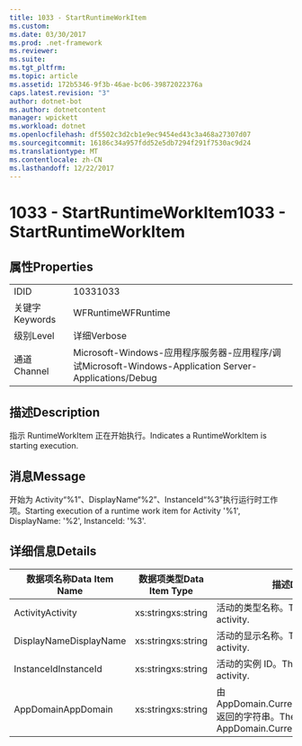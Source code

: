 ```yaml
---
title: 1033 - StartRuntimeWorkItem
ms.custom: 
ms.date: 03/30/2017
ms.prod: .net-framework
ms.reviewer: 
ms.suite: 
ms.tgt_pltfrm: 
ms.topic: article
ms.assetid: 172b5346-9f3b-46ae-bc06-39872022376a
caps.latest.revision: "3"
author: dotnet-bot
ms.author: dotnetcontent
manager: wpickett
ms.workload: dotnet
ms.openlocfilehash: df5502c3d2cb1e9ec9454ed43c3a468a27307d07
ms.sourcegitcommit: 16186c34a957fdd52e5db7294f291f7530ac9d24
ms.translationtype: MT
ms.contentlocale: zh-CN
ms.lasthandoff: 12/22/2017
---
```

# <a name="1033---startruntimeworkitem"></a><span data-ttu-id="8a18d-102">1033 - StartRuntimeWorkItem</span><span class="sxs-lookup"><span data-stu-id="8a18d-102">1033 - StartRuntimeWorkItem</span></span>
## <a name="properties"></a><span data-ttu-id="8a18d-103">属性</span><span class="sxs-lookup"><span data-stu-id="8a18d-103">Properties</span></span>  
  
|||  
|-|-|  
|<span data-ttu-id="8a18d-104">ID</span><span class="sxs-lookup"><span data-stu-id="8a18d-104">ID</span></span>|<span data-ttu-id="8a18d-105">1033</span><span class="sxs-lookup"><span data-stu-id="8a18d-105">1033</span></span>|  
|<span data-ttu-id="8a18d-106">关键字</span><span class="sxs-lookup"><span data-stu-id="8a18d-106">Keywords</span></span>|<span data-ttu-id="8a18d-107">WFRuntime</span><span class="sxs-lookup"><span data-stu-id="8a18d-107">WFRuntime</span></span>|  
|<span data-ttu-id="8a18d-108">级别</span><span class="sxs-lookup"><span data-stu-id="8a18d-108">Level</span></span>|<span data-ttu-id="8a18d-109">详细</span><span class="sxs-lookup"><span data-stu-id="8a18d-109">Verbose</span></span>|  
|<span data-ttu-id="8a18d-110">通道</span><span class="sxs-lookup"><span data-stu-id="8a18d-110">Channel</span></span>|<span data-ttu-id="8a18d-111">Microsoft-Windows-应用程序服务器-应用程序/调试</span><span class="sxs-lookup"><span data-stu-id="8a18d-111">Microsoft-Windows-Application Server-Applications/Debug</span></span>|  
  
## <a name="description"></a><span data-ttu-id="8a18d-112">描述</span><span class="sxs-lookup"><span data-stu-id="8a18d-112">Description</span></span>  
 <span data-ttu-id="8a18d-113">指示 RuntimeWorkItem 正在开始执行。</span><span class="sxs-lookup"><span data-stu-id="8a18d-113">Indicates a RuntimeWorkItem is starting execution.</span></span>  
  
## <a name="message"></a><span data-ttu-id="8a18d-114">消息</span><span class="sxs-lookup"><span data-stu-id="8a18d-114">Message</span></span>  
 <span data-ttu-id="8a18d-115">开始为 Activity“%1”、DisplayName“%2”、InstanceId“%3”执行运行时工作项。</span><span class="sxs-lookup"><span data-stu-id="8a18d-115">Starting execution of a runtime work item for Activity '%1', DisplayName: '%2', InstanceId: '%3'.</span></span>  
  
## <a name="details"></a><span data-ttu-id="8a18d-116">详细信息</span><span class="sxs-lookup"><span data-stu-id="8a18d-116">Details</span></span>  
  
|<span data-ttu-id="8a18d-117">数据项名称</span><span class="sxs-lookup"><span data-stu-id="8a18d-117">Data Item Name</span></span>|<span data-ttu-id="8a18d-118">数据项类型</span><span class="sxs-lookup"><span data-stu-id="8a18d-118">Data Item Type</span></span>|<span data-ttu-id="8a18d-119">描述</span><span class="sxs-lookup"><span data-stu-id="8a18d-119">Description</span></span>|  
|--------------------|--------------------|-----------------|  
|<span data-ttu-id="8a18d-120">Activity</span><span class="sxs-lookup"><span data-stu-id="8a18d-120">Activity</span></span>|<span data-ttu-id="8a18d-121">xs:string</span><span class="sxs-lookup"><span data-stu-id="8a18d-121">xs:string</span></span>|<span data-ttu-id="8a18d-122">活动的类型名称。</span><span class="sxs-lookup"><span data-stu-id="8a18d-122">The type name of the activity.</span></span>|  
|<span data-ttu-id="8a18d-123">DisplayName</span><span class="sxs-lookup"><span data-stu-id="8a18d-123">DisplayName</span></span>|<span data-ttu-id="8a18d-124">xs:string</span><span class="sxs-lookup"><span data-stu-id="8a18d-124">xs:string</span></span>|<span data-ttu-id="8a18d-125">活动的显示名称。</span><span class="sxs-lookup"><span data-stu-id="8a18d-125">The display name of the activity.</span></span>|  
|<span data-ttu-id="8a18d-126">InstanceId</span><span class="sxs-lookup"><span data-stu-id="8a18d-126">InstanceId</span></span>|<span data-ttu-id="8a18d-127">xs:string</span><span class="sxs-lookup"><span data-stu-id="8a18d-127">xs:string</span></span>|<span data-ttu-id="8a18d-128">活动的实例 ID。</span><span class="sxs-lookup"><span data-stu-id="8a18d-128">The instance id of the activity.</span></span>|  
|<span data-ttu-id="8a18d-129">AppDomain</span><span class="sxs-lookup"><span data-stu-id="8a18d-129">AppDomain</span></span>|<span data-ttu-id="8a18d-130">xs:string</span><span class="sxs-lookup"><span data-stu-id="8a18d-130">xs:string</span></span>|<span data-ttu-id="8a18d-131">由 AppDomain.CurrentDomain.FriendlyName 返回的字符串。</span><span class="sxs-lookup"><span data-stu-id="8a18d-131">The string returned by AppDomain.CurrentDomain.FriendlyName.</span></span>|
